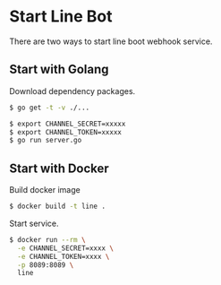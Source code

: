 # Start Line Bot

There are two ways to start line boot webhook service.

## Start with Golang

Download dependency packages.

```bash
$ go get -t -v ./...
```

```bash
$ export CHANNEL_SECRET=xxxxx
$ export CHANNEL_TOKEN=xxxxx
$ go run server.go
```

## Start with Docker

Build docker image

```bash
$ docker build -t line .
```

Start service.

```bash
$ docker run --rm \
  -e CHANNEL_SECRET=xxxx \
  -e CHANNEL_TOKEN=xxxx \
  -p 8089:8089 \
  line
```
